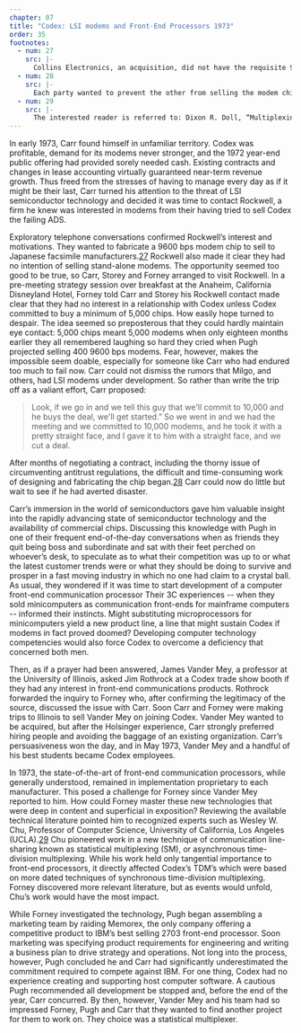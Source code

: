 ```yaml
---
chapter: 07
title: "Codex: LSI modems and Front-End Processors 1973"
order: 35
footnotes:
  - num: 27
    src: |-
      Collins Electronics, an acquisition, did not have the requisite 9600 bps expertise.
  - num: 28
    src: |- 
      Each party wanted to prevent the other from selling the modem chips to its respective competitors, such as Rockwell selling the chips to Milgo.
  - num: 29
    src: |- 
      The interested reader is referred to: Dixon R. Doll, “Multiplexing and Concentration,” Proceedings of the IEEE, vol. 60, pp. 1313-1321, Nov. 1972. Chu’s original paper: “Design considerations of statistical multiplexers,” Proc. 1st ACM Symp. Probl. Optimization Data Commun. Syst. (Pine Mountain, GA), Oct. 1969
---
```


In early 1973, Carr found himself in unfamiliar territory. Codex was profitable, demand for its modems never stronger, and the 1972 year-end public offering had provided sorely needed cash. Existing contracts and changes in lease accounting virtually guaranteed near-term revenue growth. Thus freed from the stresses of having to manage every day as if it might be their last, Carr turned his attention to the threat of LSI semiconductor technology and decided it was time to contact Rockwell, a firm he knew was interested in modems from their having tried to sell Codex the failing ADS.

Exploratory telephone conversations confirmed Rockwell’s interest and motivations. They wanted to fabricate a 9600 bps modem chip to sell to Japanese facsimile manufacturers.<a name="fnloc27" href="#fn27">27</a>  Rockwell also made it clear they had no intention of selling stand-alone modems. The opportunity seemed too good to be true, so Carr, Storey and Forney arranged to visit Rockwell. In a pre-meeting strategy session over breakfast at the Anaheim, California Disneyland Hotel, Forney told Carr and Storey his Rockwell contact made clear that they had no interest in a relationship with Codex unless Codex committed to buy a minimum of 5,000 chips. How easily hope turned to despair. The idea seemed so preposterous that they could hardly maintain eye contact: 5,000 chips meant 5,000 modems when only eighteen months earlier they all remembered laughing so hard they cried when Pugh projected selling 400 9600 bps modems. Fear, however, makes the impossible seem doable, especially for someone like Carr who had endured too much to fail now. Carr could not dismiss the rumors that Milgo, and others, had LSI modems under development. So rather than write the trip off as a valiant effort, Carr proposed:

>Look, if we go in and we tell this guy that we'll commit to 10,000 and he buys the deal, we'll get started.” So we went in and we had the meeting and we committed to 10,000 modems, and he took it with a pretty straight face, and I gave it to him with a straight face, and we cut a deal.

After months of negotiating a contract, including the thorny issue of circumventing antitrust regulations, the difficult and time-consuming work of designing and fabricating the chip began.<a name="fnloc28" href="#fn28">28</a>  Carr could now do little but wait to see if he had averted disaster.

Carr’s immersion in the world of semiconductors gave him valuable insight into the rapidly advancing state of semiconductor technology and the availability of commercial chips. Discussing this knowledge with Pugh in one of their frequent end-of-the-day conversations when as friends they quit being boss and subordinate and sat with their feet perched on whoever’s desk, to speculate as to what their competition was up to or what the latest customer trends were or what they should be doing to survive and prosper in a fast moving industry in which no one had claim to a crystal ball. As usual, they wondered if it was time to start development of a computer front-end communication processor Their 3C experiences -- when they sold minicomputers as communication front-ends for mainframe computers -- informed their instincts. Might substituting microprocessors for minicomputers yield a new product line, a line that might sustain Codex if modems in fact proved doomed? Developing computer technology competencies would also force Codex to overcome a deficiency that concerned both men.

Then, as if a prayer had been answered, James Vander Mey, a professor at the University of Illinois, asked Jim Rothrock at a Codex trade show booth if they had any interest in front-end communications products. Rothrock forwarded the inquiry to Forney who, after confirming the legitimacy of the source, discussed the issue with Carr. Soon Carr and Forney were making trips to Illinois to sell Vander Mey on joining Codex. Vander Mey wanted to be acquired, but after the Holsinger experience, Carr strongly preferred hiring people and avoiding the baggage of an existing organization. Carr’s persuasiveness won the day, and in May 1973, Vander Mey and a handful of his best students became Codex employees.

In 1973, the state-of-the-art of front-end communication processors, while generally understood, remained in implementation proprietary to each manufacturer. This posed a challenge for Forney since Vander Mey reported to him. How could Forney master these new technologies that were deep in content and superficial in exposition? Reviewing the available technical literature pointed him to recognized experts such as Wesley W. Chu, Professor of Computer Science, University of California, Los Angeles (UCLA).<a name="fnloc29" href="#fn29">29</a>  Chu pioneered work in a new technique of communication line-sharing known as statistical multiplexing (SM), or asynchronous time-division multiplexing. While his work held only tangential importance to front-end processors, it directly affected Codex’s TDM’s which were based on more dated techniques of synchronous time-division multiplexing. Forney discovered more relevant literature, but as events would unfold, Chu’s work would have the most impact.

While Forney investigated the technology, Pugh began assembling a marketing team by raiding Memorex, the only company offering a competitive product to IBM’s best selling 2703 front-end processor. Soon marketing was specifying product requirements for engineering and writing a business plan to drive strategy and operations. Not long into the process, however, Pugh concluded he and Carr had significantly underestimated the commitment required to compete against IBM. For one thing, Codex had no experience creating and supporting host computer software. A cautious Pugh recommended all development be stopped and, before the end of the year, Carr concurred. By then, however, Vander Mey and his team had so impressed Forney, Pugh and Carr that they wanted to find another project for them to work on. They choice was a statistical multiplexer.
